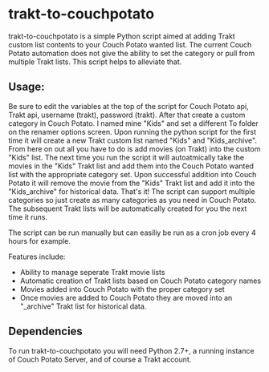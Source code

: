 ﻿trakt-to-couchpotato
=====

trakt-to-couchpotato is a simple Python script aimed at adding Trakt custom list contents to your Couch Potato wanted list.  The current Couch Potato automation does not give the ability to set the category or pull from multiple Trakt lists.  This script helps to alleviate that.

## Usage:
Be sure to edit the variables at the top of the script for Couch Potato api, Trakt api, username (trakt), password (trakt).  After that create a custom category in Couch Potato.  I named mine "Kids" and set a different To folder on the renamer options screen.  Upon running the python script for the first time it will create a new Trakt custom list named "Kids" and "Kids_archive".  From here on out all you have to do is add movies (on Trakt) into the custom "Kids" list.  The next time you run the script it will autoatmically take the movies in the "Kids" Trakt list and add them into the Couch Potato wanted list with the appropriate category set.  Upon successful addition into Couch Potato it will remove the movie from the "Kids" Trakt list and add it into the "Kids_archive" for historical data.  That's it!  The script can support multiple categories so just create as many categories as you need in Couch Potato.  The subsequent Trakt lists will be automatically created for you the next time it runs.

The script can be run manually but can easiliy be run as a cron job every 4 hours for example.

Features include:

* Ability to manage seperate Trakt movie lists
* Automatic creation of Trakt lists based on Couch Potato category names
* Movies added into Couch Potato with the proper category set
* Once movies are added to Couch Potato they are moved into an "_archive" Trakt list for historical data.

## Dependencies

To run trakt-to-couchpotato you will need Python 2.7+, a running instance of Couch Potato Server, and of course a Trakt account.
